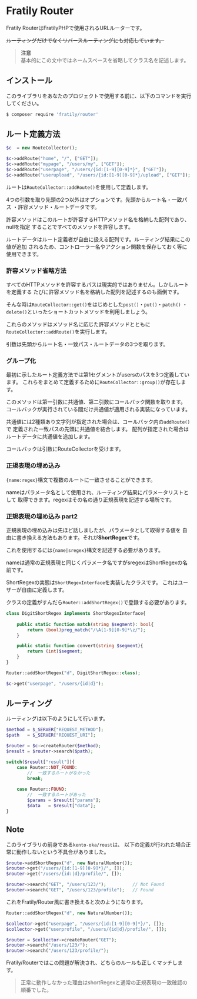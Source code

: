 # Fratily Router

Fratily RouterはFratilyPHPで使用されるURLルーターです。

~~ルーティングだけでなくリバースルーティングにも対応しています。~~

> **注意**  
> 基本的にこの文中ではネームスペースを省略してクラス名を記述します。

## インストール

このライブラリをあなたのプロジェクトで使用する前に、以下のコマンドを実行
してください。

``` bash
$ composer require 'fratily/router'
```

## ルート定義方法

```php
$c  = new RouteCollector();

$c->addRoute("home", "/", ["GET"]);
$c->addRoute("mypage", "/users/my", ["GET"]);
$c->addRoute("userpage", "/users/{id:[1-9][0-9]*}", ["GET"]);
$c->addRoute("userupload", "/users/{id:[1-9][0-9]*}/upload", ["GET"]);
```

ルートは`RouteCollector::addRoute()`を使用して定義します。

4つの引数を取り先頭の2つ以外はオプションです。先頭からルート名・一致パス
・許容メソッド・ルートデータです。

許容メソッドはこのルートが許容するHTTPメソッド名を格納した配列であり、nullを指定
することですべてのメソッドを許容します。

ルートデータはルート定義者が自由に扱える配列です。ルーティング結果にこの値が追加
されるため、コントローラー名やアクション関数を保存しておく等に使用できます。

### 許容メソッド省略方法

すべてのHTTPメソッドを許容するパスは現実的ではありません。しかしルートを定義する
たびに許容メソッド名を格納した配列を記述するのも面倒です。

そんな時は`RouteCollector::get()`をはじめとした`post()`・`put()`・`patch()`
・`delete()`といったショートカットメソッドを利用しましょう。

これらのメソッドはメソッド名に応じた許容メソッドとともに
`RouteCollector::addRoute()`を実行します。

引数は先頭からルート名・一致パス・ルートデータの3つを取ります。

### グループ化

最初に示したルート定義方法では第1セグメントがusersのパスを3つ定義しています。
これらをまとめて定義するために`RouteCollector::group()`が存在します。

このメソッドは第一引数に共通値、第二引数にコールバック関数を取ります。
コールバックが実行されている間だけ共通値が適用される実装になっています。

共通値には2種類あり文字列が指定された場合は、コールバック内の`addRoute()`で
定義された一致パスの先頭に共通値を結合します。
配列が指定された場合はルートデータに共通値を追加します。

コールバックは引数にRouteCollectorを受けます。

### 正規表現の埋め込み

`{name:regex}`構文で複数のルートに一致させることができます。

nameはパラメータ名として使用され、ルーティング結果にパラメータリストとして
取得できます。regexはその名の通り正規表現を記述する場所です。

### 正規表現の埋め込み part2

正規表現の埋め込みは先ほど話しましたが、パラメータとして取得する値を
自由に書き換える方法もあります。それが**ShortRegex**です。

これを使用するには`{name|sregex}`構文を記述する必要があります。

nameは通常の正規表現と同じくパラメータ名ですがsregexはShortRegexの名前です。

ShortRegexの実態は`ShortRegexInterface`を実装したクラスです。
これはユーザーが自由に定義します。

クラスの定義がすんだら`Router::addShortRegex()`で登録する必要があります。

```php
class DigitShortRegex implements ShortRegexInterface{
    
    public static function match(string $segment): bool{
        return (bool)preg_match("/\A[1-9][0-9]*\z/");
    }

    public static function convert(string $segment){
        return (int)$segment;
    }
}

Router::addShortRegex("d", DigitShortRegex::class);

$c->get("userpage", "/users/{id|d}");
```

## ルーティング

ルーティングは以下のようにして行います。

```php
$method = $_SERVER["REQUEST_METHOD"];
$path   = $_SERVER["REQUEST_URI"];

$router = $c->createRouter($method);
$result = $router->search($path);

switch($result["result"]){
    case Router::NOT_FOUND:
        //  一致するルートがなかった
        break;
        
    case Router::FOUND:
        //  一致するルートがあった
        $params = $result["params"];
        $data   = $result["data"];
}
```

## Note

このライブラリの前身である`kento-oka/roust`は、
以下の定義が行われた場合正常に動作しないという不具合がありました。

```php
$route->addShortRegex("d", new NaturalNumber());
$router->get("/users/{id:[1-9][0-9]*}/", []);
$router->get("/users/{id:|d}/profile/", []);

$router->search("GET", "/users/123/");          // Not Found
$router->search("GET", "/users/123/profile");   // Found
```

これをFratily/Router風に書き換えると次のようになります。

```php
Router::addShortRegex("d", new NaturalNumber());

$collector->get("userpage", "/users/{id:[1-9][0-9]*}/", []);
$collector->get("userprofile", "/users/{id|d}/profile/", []);

$router = $collector->createRouter("GET");
$router->search("/users/123/");
$router->search("/users/123/profile/");
```

Fratily/Routerではこの問題が解決され、どちらのルールも正しくマッチします。

> 正常に動作しなかった理由はshortRegexと通常の正規表現の一致確認の順番でした。